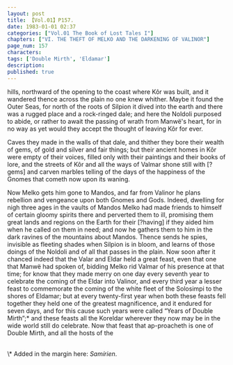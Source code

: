 ```yaml
---
layout: post
title: 【Vol.01】P157.
date: 1983-01-01 02:37
categories: ["Vol.01 The Book of Lost Tales I"]
chapters: ["VI. THE THEFT OF MELKO AND THE DARKENING OF VALINOR"]
page_num: 157
characters: 
tags: ['Double Mirth', 'Eldamar']
description: 
published: true
---
```


<p style="text-indent: 0;">
hills, northward of the opening to the coast where Kôr was built, and it wandered thence across the plain no one knew whither. Maybe it found the Outer Seas, for north of the roots of Silpion it dived into the earth and there was a rugged place and a rock-ringed dale; and here the Noldoli purposed to abide, or rather to await the passing of wrath from Manwë's heart, for in no way as yet would they accept the thought of leaving Kôr for ever.
</p>

Caves they made in the walls of that dale, and thither they bore their wealth of gems, of gold and silver and fair things; but their ancient homes in Kôr were empty of their voices, filled only with their paintings and their books of lore, and the streets of Kôr and all the ways of Valmar shone still with [?gems] and carven marbles telling of the days of the happiness of the Gnomes that cometh now upon its waning.

Now Melko gets him gone to Mandos, and far from Valinor he plans rebellion and vengeance upon both Gnomes and Gods. Indeed, dwelling for nigh three ages in the vaults of Mandos Melko had made friends to himself of certain gloomy spirits there and perverted them to ill, promising them great lands and regions on the Earth for their [?having] if they aided him when he called on them in need; and now he gathers them to him in the dark ravines of the mountains about Mandos. Thence sends he spies, invisible as fleeting shades when Silpion is in bloom, and learns of those doings of the Noldoli and of all that passes in the plain. Now soon after it chanced indeed that the Valar and Eldar held a great feast, even that one that Manwë had spoken of, bidding Melko rid Valmar of his presence at that time; for know that they made merry on one day every seventh year to celebrate the coming of the Eldar into Valinor, and every third year a lesser feast to commemorate the coming of the white fleet of the Solosimpi to the shores of Eldamar; but at every twenty-first year when both these feasts fell together they held one of the greatest magnificence, and it endured for seven days, and for this cause such years were called “Years of Double Mirth”;\* and these feasts all the Koreldar wherever they now may be in the wide world still do celebrate. Now that feast that ap-proacheth is one of Double Mirth, and all the hosts of the

<BR>
\* Added in the margin here: <I>Samírien</I>.

